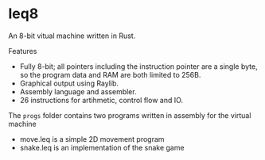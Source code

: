 # leq8

An 8-bit vitual machine written in Rust.

Features
  - Fully 8-bit; all pointers including the instruction pointer are a single byte, so the program data and RAM are both limited to 256B.
  - Graphical output using Raylib.
  - Assembly language and assembler.
  - 26 instructions for artihmetic, control flow and IO.

The `progs` folder contains two programs written in assembly for the virtual machine
- move.leq is a simple 2D movement program
- snake.leq is an implementation of the snake game
